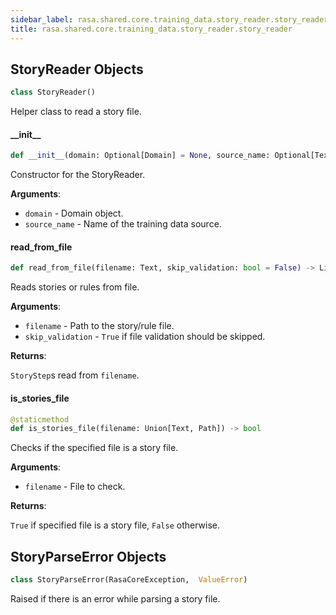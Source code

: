 ```yaml
---
sidebar_label: rasa.shared.core.training_data.story_reader.story_reader
title: rasa.shared.core.training_data.story_reader.story_reader
---
```

## StoryReader Objects

```python
class StoryReader()
```

Helper class to read a story file.

#### \_\_init\_\_

```python
def __init__(domain: Optional[Domain] = None, source_name: Optional[Text] = None) -> None
```

Constructor for the StoryReader.

**Arguments**:

- `domain` - Domain object.
- `source_name` - Name of the training data source.

#### read\_from\_file

```python
def read_from_file(filename: Text, skip_validation: bool = False) -> List[StoryStep]
```

Reads stories or rules from file.

**Arguments**:

- `filename` - Path to the story/rule file.
- `skip_validation` - `True` if file validation should be skipped.
  

**Returns**:

  `StoryStep`s read from `filename`.

#### is\_stories\_file

```python
@staticmethod
def is_stories_file(filename: Union[Text, Path]) -> bool
```

Checks if the specified file is a story file.

**Arguments**:

- `filename` - File to check.
  

**Returns**:

  `True` if specified file is a story file, `False` otherwise.

## StoryParseError Objects

```python
class StoryParseError(RasaCoreException,  ValueError)
```

Raised if there is an error while parsing a story file.

